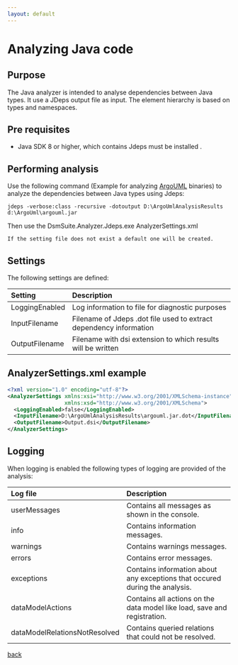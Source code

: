 ```yaml
---
layout: default
---
```


# Analyzing Java code

## Purpose

The Java analyzer is intended to analyse dependencies between Java types. It use a JDeps output file as input.
The element hierarchy is based on types and namespaces.

## Pre requisites
* Java SDK 8 or higher, which contains Jdeps must be installed .

## Performing analysis

Use the following command (Example for analyzing [ArgoUML](http://argouml.tigris.org/) binaries) to analyze the dependencies between Java types using Jdeps:

```
jdeps -verbose:class -recursive -dotoutput D:\ArgoUmlAnalysisResults d:\ArgoUml\argouml.jar 
```

Then use the 
DsmSuite.Analyzer.Jdeps.exe AnalyzerSettings.xml

```
If the setting file does not exist a default one will be created.
```
## Settings

The following settings are defined:

| Setting           | Description                                                        | 
|:------------------|:-------------------------------------------------------------------|
| LoggingEnabled    | Log information to file for diagnostic purposes                    |
| InputFilename     | Filename of Jdeps .dot file used to extract dependency information |
| OutputFilename    | Filename with dsi extension to which results will be written       |     

## AnalyzerSettings.xml example 

```xml
<?xml version="1.0" encoding="utf-8"?>
<AnalyzerSettings xmlns:xsi="http://www.w3.org/2001/XMLSchema-instance" 
                  xmlns:xsd="http://www.w3.org/2001/XMLSchema">
  <LoggingEnabled>false</LoggingEnabled>
  <InputFilename>D:\ArgoUmlAnalysisResults\argouml.jar.dot</InputFilename>
  <OutputFilename>Output.dsi</OutputFilename>
</AnalyzerSettings>
```
## Logging

When logging is enabled the following types of logging are provided of the analysis:

| Log file                      | Description                                                                          | 
|:------------------------------|:-------------------------------------------------------------------------------------|
| userMessages                  | Contains all messages as shown in the console.                                       |
| info                          | Contains information messages.                                                       |
| warnings                      | Contains warnings messages.                                                          |
| errors                        | Contains error messages.                                                             |
| exceptions                    | Contains information about any exceptions that occured during the analysis.          |
| dataModelActions              | Contains all actions on the data model like load, save and registration.             |
| dataModelRelationsNotResolved | Contains queried relations that could not be resolved.                               |                            |

[back](user_guide)
